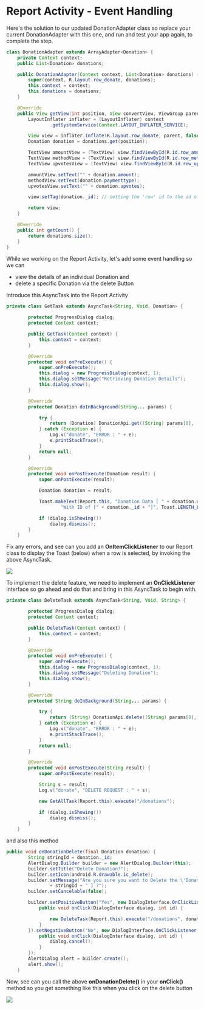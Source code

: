 # Report Activity - Event Handling

Here's the solution to our updated DonationAdapter class so replace your current DonationAdapter with this one, and run and test your app again, to complete the step.

~~~java
class DonationAdapter extends ArrayAdapter<Donation> {
    private Context context;
    public List<Donation> donations;

    public DonationAdapter(Context context, List<Donation> donations) {
        super(context, R.layout.row_donate, donations);
        this.context = context;
        this.donations = donations;
    }

    @Override
    public View getView(int position, View convertView, ViewGroup parent) {
        LayoutInflater inflater = (LayoutInflater) context
                .getSystemService(Context.LAYOUT_INFLATER_SERVICE);

        View view = inflater.inflate(R.layout.row_donate, parent, false);
        Donation donation = donations.get(position);

        TextView amountView = (TextView) view.findViewById(R.id.row_amount);
        TextView methodView = (TextView) view.findViewById(R.id.row_method);
        TextView upvotesView = (TextView) view.findViewById(R.id.row_upvotes);

        amountView.setText("" + donation.amount);
        methodView.setText(donation.paymenttype);
        upvotesView.setText("" + donation.upvotes);

        view.setTag(donation._id); // setting the 'row' id to the id of the donation

        return view;
    }

    @Override
    public int getCount() {
        return donations.size();
    }
}
~~~

While we working on the Report Activity, let's add some event handling so we can 

* view the details of an individual Donation and
* delete a specific Donation via the delete Button

Introduce this AsyncTask into the Report Activity

~~~java
private class GetTask extends AsyncTask<String, Void, Donation> {

        protected ProgressDialog dialog;
        protected Context context;

        public GetTask(Context context) {
            this.context = context;
        }

        @Override
        protected void onPreExecute() {
            super.onPreExecute();
            this.dialog = new ProgressDialog(context, 1);
            this.dialog.setMessage("Retrieving Donation Details");
            this.dialog.show();
        }

        @Override
        protected Donation doInBackground(String... params) {

            try {
                return (Donation) DonationApi.get((String) params[0], (String) params[1]);
            } catch (Exception e) {
                Log.v("donate", "ERROR : " + e);
                e.printStackTrace();
            }
            return null;
        }

        @Override
        protected void onPostExecute(Donation result) {
            super.onPostExecute(result);

            Donation donation = result;

            Toast.makeText(Report.this, "Donation Data [ " + donation.upvotes + "]\n " +
                    "With ID of [" + donation._id + "]", Toast.LENGTH_LONG).show();

            if (dialog.isShowing())
                dialog.dismiss();
        }
    }
~~~

Fix any errors, and see can you add an <b>OnItemClickListener</b> to our Report class to display the Toast (below) when a row is selected, by invoking the above AsyncTask.

![](../img/lab6s801.png)

To implement the delete feature, we need to implement an <b>OnClickListener</b> interface so go ahead and do that and bring in this AsyncTask to begin with.

~~~java
private class DeleteTask extends AsyncTask<String, Void, String> {

        protected ProgressDialog dialog;
        protected Context context;

        public DeleteTask(Context context) {
            this.context = context;
        }

        @Override
        protected void onPreExecute() {
            super.onPreExecute();
            this.dialog = new ProgressDialog(context, 1);
            this.dialog.setMessage("Deleting Donation");
            this.dialog.show();
        }

        @Override
        protected String doInBackground(String... params) {

            try {
                return (String) DonationApi.delete((String) params[0], (String) params[1]);
            } catch (Exception e) {
                Log.v("donate", "ERROR : " + e);
                e.printStackTrace();
            }
            return null;
        }

        @Override
        protected void onPostExecute(String result) {
            super.onPostExecute(result);

            String s = result;
            Log.v("donate", "DELETE REQUEST : " + s);

            new GetAllTask(Report.this).execute("/donations");

            if (dialog.isShowing())
                dialog.dismiss();
        }
    }
~~~

and also this method

~~~java
public void onDonationDelete(final Donation donation) {
        String stringId = donation._id;
        AlertDialog.Builder builder = new AlertDialog.Builder(this);
        builder.setTitle("Delete Donation?");
        builder.setIcon(android.R.drawable.ic_delete);
        builder.setMessage("Are you sure you want to Delete the \'Donation with ID \' \n [ "
                + stringId + " ] ?");
        builder.setCancelable(false);

        builder.setPositiveButton("Yes", new DialogInterface.OnClickListener() {
            public void onClick(DialogInterface dialog, int id) {

                new DeleteTask(Report.this).execute("/donations", donation._id);
            }
        }).setNegativeButton("No", new DialogInterface.OnClickListener() {
            public void onClick(DialogInterface dialog, int id) {
                dialog.cancel();
            }
        });
        AlertDialog alert = builder.create();
        alert.show();
    }
~~~

Now, see can you call the above <b>onDonationDelete()</b> in your <b>onClick()</b> method so you get something like this when you click on the delete button


![](../img/lab6s802.png)
